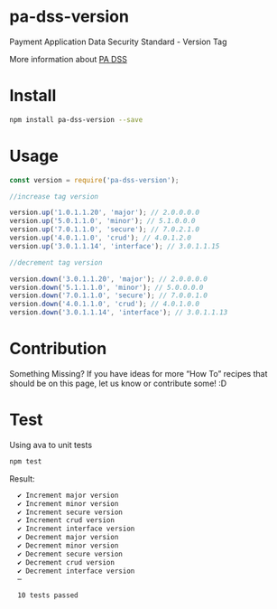 # pa-dss-version

Payment Application Data Security Standard - Version Tag

More information about [PA DSS](https://www.pcisecuritystandards.org/)

# Install

```sh
npm install pa-dss-version --save
```

# Usage

```js
const version = require('pa-dss-version');

//increase tag version

version.up('1.0.1.1.20', 'major'); // 2.0.0.0.0
version.up('5.0.1.1.0', 'minor'); // 5.1.0.0.0
version.up('7.0.1.1.0', 'secure'); // 7.0.2.1.0
version.up('4.0.1.1.0', 'crud'); // 4.0.1.2.0
version.up('3.0.1.1.14', 'interface'); // 3.0.1.1.15

//decrement tag version

version.down('3.0.1.1.20', 'major'); // 2.0.0.0.0
version.down('5.1.1.1.0', 'minor'); // 5.0.0.0.0
version.down('7.0.1.1.0', 'secure'); // 7.0.0.1.0
version.down('4.0.1.1.0', 'crud'); // 4.0.1.0.0
version.down('3.0.1.1.14', 'interface'); // 3.0.1.1.13
```

# Contribution

Something Missing?
If you have ideas for more “How To” recipes that should be on this page, let us know or contribute some! :D

# Test

Using ava to unit tests

```sh
npm test
```

Result:

```sh
  ✔ Increment major version
  ✔ Increment minor version
  ✔ Increment secure version
  ✔ Increment crud version
  ✔ Increment interface version
  ✔ Decrement major version
  ✔ Decrement minor version
  ✔ Decrement secure version
  ✔ Decrement crud version
  ✔ Decrement interface version
  ─

  10 tests passed
```
